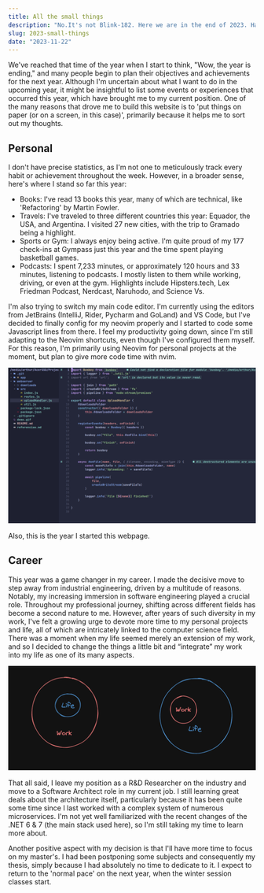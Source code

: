 ```yaml
---
title: All the small things
description: "No.It's not Blink-182. Here we are in the end of 2023. Have you done your year-end retrospective?"
slug: 2023-small-things
date: "2023-11-22"
---
```


We've reached that time of the year when I start to think, "Wow, the year is ending," and many people begin to plan their objectives and achievements for the next year. Although I'm uncertain about what I want to do in the upcoming year, it might be insightful to list some events or experiences that occurred this year, which have brought me to my current position. One of the many reasons that drove me to build this website is to 'put things on paper (or on a screen, in this case)', primarily because it helps me to sort out my thoughts.

## Personal

I don't have precise statistics, as I'm not one to meticulously track every habit or achievement throughout the week. However, in a broader sense, here's where I stand so far this year:

- Books: I've read 13 books this year, many of which are technical, like 'Refactoring' by Martin Fowler.
- Travels: I've traveled to three different countries this year: Equador, the USA, and Argentina. I visited 27 new cities, with the trip to Gramado being a highlight.
- Sports or Gym: I always enjoy being active. I'm quite proud of my 177 check-ins at Gympass just this year and the time spent playing basketball games.
- Podcasts: I spent 7,233 minutes, or approximately 120 hours and 33 minutes, listening to podcasts. I mostly listen to them while working, driving, or even at the gym. Highlights include Hipsters.tech, Lex Friedman Podcast, Nerdcast, Naruhodo, and Science Vs.

I'm also trying to switch my main code editor. I'm currently using the editors from JetBrains (IntelliJ, Rider, Pycharm and GoLand) and VS Code, but I've decided to finally config for my neovim properly and I started to code some Javascript lines from there. I feel my productivity going down, since I'm still adapting to the Neovim shortcuts, even though I've configured them myself. For this reason, I'm primarily using Neovim for personal projects at the moment, but plan to give more code time with nvim.

<img alt="my-nvim" src="../public/static/notes-images/my-nvim-image.png" class="note-image-full">

Also, this is the year I started this webpage.

## Career

This year was a game changer in my career. I made the decisive move to step away from industrial engineering, driven by a multitude of reasons. Notably, my increasing immersion in software engineering played a crucial role. Throughout my professional journey, shifting across different fields has become a second nature to me. However, after years of such diversity in my work, I've felt a growing urge to devote more time to my personal projects and life, all of which are intricately linked to the computer science field. There was a moment when my life seemed merely an extension of my work, and so I decided to change the things a little bit and “integrate” my work into my life as one of its many aspects.

<img alt="my-life-and-work-sphere" src="../public/static/notes-images/life-work-spheres.png" class="note-image-full">

That all said, I leave my position as a R&D Researcher on the industry and move to a Software Architect role in my current job. I still learning great deals about the architecture itself, particularly because it has been quite some time since I last worked with a complex system of numerous microservices. I'm not yet well familiarized with the recent changes of the .NET 6 & 7 (the main stack used here), so I'm still taking my time to learn more about.

Another positive aspect with my decision is that I'll have more time to focus on my master's. I had been postponing some subjects and consequently my thesis, simply because I had absolutely no time to dedicate to it. I expect to return to the 'normal pace' on the next year, when the winter session classes start.
